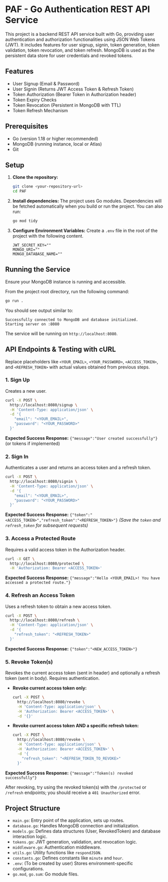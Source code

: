 # PAF - Go Authentication REST API Service

This project is a backend REST API service built with Go, providing user authentication and authorization functionalities using JSON Web Tokens (JWT). It includes features for user signup, signin, token generation, token validation, token revocation, and token refresh. MongoDB is used as the persistent data store for user credentials and revoked tokens.

## Features

*   User Signup (Email & Password)
*   User Signin (Returns JWT Access Token & Refresh Token)
*   Token Authorization (Bearer Token in Authorization header)
*   Token Expiry Checks
*   Token Revocation (Persistent in MongoDB with TTL)
*   Token Refresh Mechanism

## Prerequisites

*   Go (version 1.18 or higher recommended)
*   MongoDB (running instance, local or Atlas)
*   Git

## Setup

1.  **Clone the repository:**
    ```bash
    git clone <your-repository-url>
    cd PAF
    ```

2.  **Install dependencies:**
    The project uses Go modules. Dependencies will be fetched automatically when you build or run the project. You can also run:
    ```bash
    go mod tidy
    ```

3.  **Configure Environment Variables:**
    Create a `.env` file in the root of the project with the following content.

    ```env
    JWT_SECRET_KEY=""
    MONGO_URI=""
    MONGO_DATABASE_NAME=""
    ```

## Running the Service

Ensure your MongoDB instance is running and accessible.

From the project root directory, run the following command:

```bash
go run .
```

You should see output similar to:
```
Successfully connected to MongoDB and database initialized.
Starting server on :8080
```
The service will be running on `http://localhost:8080`.

## API Endpoints & Testing with cURL

Replace placeholders like `<YOUR_EMAIL>`, `<YOUR_PASSWORD>`, `<ACCESS_TOKEN>`, and `<REFRESH_TOKEN>` with actual values obtained from previous steps.

### 1. Sign Up

Creates a new user.

```bash
curl -X POST \
  http://localhost:8080/signup \
  -H 'Content-Type: application/json' \
  -d '{
    "email": "<YOUR_EMAIL>",
    "password": "<YOUR_PASSWORD>"
  }'
```
**Expected Success Response:** `{"message":"User created successfully"}` (or tokens if implemented)

### 2. Sign In

Authenticates a user and returns an access token and a refresh token.

```bash
curl -X POST \
  http://localhost:8080/signin \
  -H 'Content-Type: application/json' \
  -d '{
    "email": "<YOUR_EMAIL>",
    "password": "<YOUR_PASSWORD>"
  }'
```
**Expected Success Response:** `{"token":"<ACCESS_TOKEN>","refresh_token":"<REFRESH_TOKEN>"}`
*(Save the `token` and `refresh_token` for subsequent requests)*

### 3. Access a Protected Route

Requires a valid access token in the Authorization header.

```bash
curl -X GET \
  http://localhost:8080/protected \
  -H 'Authorization: Bearer <ACCESS_TOKEN>'
```
**Expected Success Response:** `{"message":"Hello <YOUR_EMAIL>! You have accessed a protected route."}`

### 4. Refresh an Access Token

Uses a refresh token to obtain a new access token.

```bash
curl -X POST \
  http://localhost:8080/refresh \
  -H 'Content-Type: application/json' \
  -d '{
    "refresh_token": "<REFRESH_TOKEN>"
  }'
```
**Expected Success Response:** `{"token":"<NEW_ACCESS_TOKEN>"}`

### 5. Revoke Token(s)

Revokes the current access token (sent in header) and optionally a refresh token (sent in body). Requires authentication.

*   **Revoke current access token only:**
    ```bash
    curl -X POST \
      http://localhost:8080/revoke \
      -H 'Content-Type: application/json' \
      -H 'Authorization: Bearer <ACCESS_TOKEN>' \
      -d '{}'
    ```

*   **Revoke current access token AND a specific refresh token:**
    ```bash
    curl -X POST \
      http://localhost:8080/revoke \
      -H 'Content-Type: application/json' \
      -H 'Authorization: Bearer <ACCESS_TOKEN>' \
      -d '{
        "refresh_token": "<REFRESH_TOKEN_TO_REVOKE>"
      }'
    ```
**Expected Success Response:** `{"message":"Token(s) revoked successfully"}`

After revoking, try using the revoked token(s) with the `/protected` or `/refresh` endpoints; you should receive a `401 Unauthorized` error.

## Project Structure

*   `main.go`: Entry point of the application, sets up routes.
*   `database.go`: Handles MongoDB connection and initialization.
*   `models.go`: Defines data structures (User, RevokedToken) and database interaction logic.
*   `tokens.go`: JWT generation, validation, and revocation logic.
*   `middleware.go`: Authentication middleware.
*   `utils.go`: Utility functions like `respondJSON`.
*   `constants.go`: Defines constants like `minute` and `hour`.
*   `.env`: (To be created by user) Stores environment-specific configurations.
*   `go.mod`, `go.sum`: Go module files.
